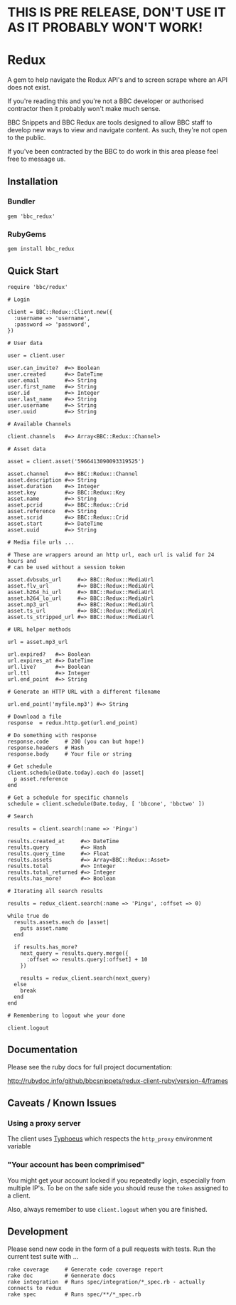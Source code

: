 # THIS IS PRE RELEASE, DON'T USE IT AS IT PROBABLY WON'T WORK!

# Redux

A gem to help navigate the Redux API's and to screen scrape where an API does
not exist.

If you're reading this and you're not a BBC developer or authorised contractor
then it probably won't make much sense.

BBC Snippets and BBC Redux are tools designed to allow BBC staff to develop new
ways to view and navigate content. As such, they're not open to the public.

If you've been contracted by the BBC to do work in this area please feel free
to message us.

## Installation

### Bundler

    gem 'bbc_redux'

### RubyGems

    gem install bbc_redux

## Quick Start

    require 'bbc/redux'

    # Login

    client = BBC::Redux::Client.new({
      :username => 'username',
      :password => 'password',
    })

    # User data

    user = client.user
    
    user.can_invite?  #=> Boolean
    user.created      #=> DateTime
    user.email        #=> String
    user.first_name   #=> String
    user.id           #=> Integer
    user.last_name    #=> String
    user.username     #=> String
    user.uuid         #=> String

    # Available Channels

    client.channels   #=> Array<BBC::Redux::Channel>

    # Asset data

    asset = client.asset('5966413090093319525')
    
    asset.channel     #=> BBC::Redux::Channel
    asset.description #=> String
    asset.duration    #=> Integer
    asset.key         #=> BBC::Redux::Key
    asset.name        #=> String
    asset.pcrid       #=> BBC::Redux::Crid
    asset.reference   #=> String
    asset.scrid       #=> BBC::Redux::Crid
    asset.start       #=> DateTime
    asset.uuid        #=> String

    # Media file urls ...

    # These are wrappers around an http url, each url is valid for 24 hours and
    # can be used without a session token

    asset.dvbsubs_url     #=> BBC::Redux::MediaUrl
    asset.flv_url         #=> BBC::Redux::MediaUrl
    asset.h264_hi_url     #=> BBC::Redux::MediaUrl
    asset.h264_lo_url     #=> BBC::Redux::MediaUrl
    asset.mp3_url         #=> BBC::Redux::MediaUrl
    asset.ts_url          #=> BBC::Redux::MediaUrl
    asset.ts_stripped_url #=> BBC::Redux::MediaUrl

    # URL helper methods

    url = asset.mp3_url
    
    url.expired?   #=> Boolean
    url.expires_at #=> DateTime
    url.live?      #=> Boolean
    url.ttl        #=> Integer
    url.end_point  #=> String

    # Generate an HTTP URL with a different filename
    
    url.end_point('myfile.mp3') #=> String
    
    # Download a file
    response  = redux.http.get(url.end_point)

    # Do something with response
    response.code     # 200 (you can but hope!)
    response.headers  # Hash
    response.body     # Your file or string

    # Get schedule
    client.schedule(Date.today).each do |asset|
      p asset.reference
    end

    # Get a schedule for specific channels
    schedule = client.schedule(Date.today, [ 'bbcone', 'bbctwo' ])

    # Search 

    results = client.search(:name => 'Pingu')
    
    results.created_at     #=> DateTime
    results.query          #=> Hash
    results.query_time     #=> Float
    results.assets         #=> Array<BBC::Redux::Asset>
    results.total          #=> Integer
    results.total_returned #=> Integer
    results.has_more?      #=> Boolean

    # Iterating all search results

    results = redux_client.search(:name => 'Pingu', :offset => 0)

    while true do
      results.assets.each do |asset|
        puts asset.name
      end

      if results.has_more?
        next_query = results.query.merge({
          :offset => results.query[:offset] + 10
        })

        results = redux_client.search(next_query)
      else
        break
      end
    end

    # Remembering to logout whe your done

    client.logout

## Documentation

Please see the ruby docs for full project documentation:

http://rubydoc.info/github/bbcsnippets/redux-client-ruby/version-4/frames

## Caveats / Known Issues

### Using a proxy server

The client uses [Typhoeus](https://github.com/dbalatero/typhoeus) which
respects the `http_proxy` environment variable

### "Your account has been comprimised"

You might get your account locked if you repeatedly login, especially from
multiple IP's. To be on the safe side you should reuse the `token` assigned to
a client.

Also, always remember to use `client.logout` when you are finished.

## Development

Please send new code in the form of a pull requests with tests. Run the current
test suite with ...

    rake coverage     # Generate code coverage report
    rake doc          # Gennerate docs
    rake integration  # Runs spec/integration/*_spec.rb - actually connects to redux
    rake spec         # Runs spec/**/*_spec.rb
